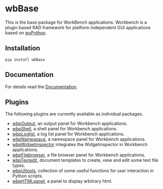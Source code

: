 # wbBase

This is the base package for WorkBench applications.
Workbench is a plugin based RAD framework for platform independent GUI applications
based on [wxPython](https://pypi.org/project/wxPython/).

## Installation

```shell
pip install wbBase
```

## Documentation

For details read the [Documentation](https://workbench2.gitlab.io/wbbase/).

## Plugins
The following plugins are currently available as individual packages.

- [wbpOutput](https://pypi.org/project/wbpoutput/), 
    an output panel for Workbench applications.
- [wbpShell](https://pypi.org/project/wbpshell/), 
    a shell panel for Workbench applications.
- [wbpLoglist](https://pypi.org/project/wbploglist/),
    a log list panel for Workbench applications.
- [wbpNamespace](https://pypi.org/project/wbpnamespace/),
    a namespace panel for Workbench applications.
- [wbpWidgetinspector](https://pypi.org/project/wbpwidgetinspector/)
    integrates the Widgetinspector in Workbench applications.
- [wbpFilebrowser](https://pypi.org/project/wbpfilebrowser/),
    a file browser panel for Workbench applications.
- [wbpTextedit](https://pypi.org/project/wbptextedit/),
    document templates to create, view and edit some text file types.
- [wbpUItools](https://pypi.org/project/wbpuitools/),
    collection of some useful functions for user interaction in Python scripts.
- [wbpHTMLpanel](https://pypi.org/project/wbpHTMLpanel/),
    a panel to display arbitrary html.
